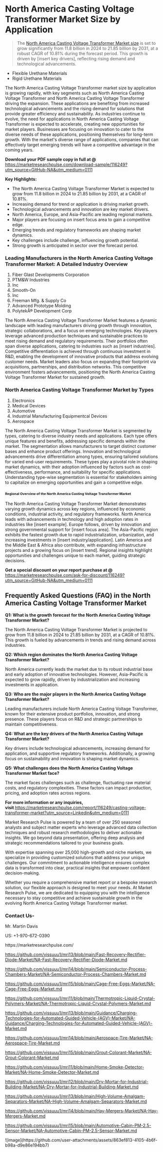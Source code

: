 <h1>North America Casting Voltage Transformer Market&nbsp;Size by Application</h1><blockquote><p>The <a href="https://marketresearchpulse.com/download-sample/116249?utm_source=GitHub-NA&amp;utm_medium=0111">North America Casting Voltage Transformer Market size</a> is set to grow significantly from 11.8 billion in 2024 to 21.85 billion by 2031, at a robust CAGR of 10.81% during the forecast period. This growth is driven by [insert key drivers], reflecting rising demand and technological advancements.</p></blockquote><ul><li>Flexible Urethane Materials<li> Rigid Urethane Materials</li></ul><p>The North America Casting Voltage Transformer market size by application is growing rapidly, with key segments such as North America Casting Voltage Transformer and North America Casting Voltage Transformer driving the expansion. These applications are benefiting from increased technological advancements and the rising demand for solutions that provide greater efficiency and sustainability. As industries continue to evolve, the need for applications in North America Casting Voltage Transformer is expected to accelerate, creating new opportunities for market players. Businesses are focusing on innovation to cater to the diverse needs of these applications, positioning themselves for long-term growth. With the market's diverse range of applications, companies that can effectively target emerging trends will have a competitive advantage in the coming years.</p><p><strong>Download your PDF sample copy in full at @ </strong><a href="https://marketresearchpulse.com/download-sample/116249?utm_source=GitHub-NA&amp;utm_medium=0111">https://marketresearchpulse.com/download-sample/116249?utm_source=GitHub-NA&amp;utm_medium=0111</a></p><p><strong>Key Highlights: </strong></p><ul><li>The North America Casting Voltage Transformer Market is expected to grow from 11.8 billion in 2024 to 21.85 billion by 2031, at a CAGR of 10.81%.</li><li>Increasing demand for trend or application is driving market growth.</li><li>Technological advancements and innovation are key market drivers.</li><li>North America, Europe, and Asia-Pacific are leading regional markets.</li><li>Major players are focusing on insert focus area to gain a competitive edge.</li><li>Emerging trends and regulatory frameworks are shaping market dynamics.</li><li>Key challenges include challenge, influencing growth potential.</li><li>Strong growth is anticipated in sector over the forecast period.</li></ul><h3>Leading Manufacturers in the North America Casting Voltage Transformer Market: A Detailed Industry Overview</h3><ol><li>Fiber Glast Developments Corporation</li><li>PTM&W Industries</li><li>Inc</li><li>Smooth-On</li><li>Inc</li><li>Freeman Mfg. & Supply Co</li><li>Advanced Prototype Molding</li><li>PolytekÂ® Development Corp</li></ol><div class="flex max-w-full flex-col flex-grow"><div class="min-h-8 text-message flex w-full flex-col items-end gap-2 whitespace-normal break-words [.text-message+&amp;]:mt-5" dir="auto" data-message-author-role="assistant" data-message-id="fd8432e4-4910-450d-b182-61b7bfb0a01f" data-message-model-slug="gpt-4o"><div class="flex w-full flex-col gap-1 empty:hidden first:pt-[3px]"><div class="markdown prose w-full break-words dark:prose-invert light"><p>The North America Casting Voltage Transformer Market features a dynamic landscape with leading manufacturers driving growth through innovation, strategic collaborations, and a focus on emerging technologies. Key players leverage advanced production techniques and sustainable practices to meet rising demand and regulatory requirements. Their portfolios often span diverse applications, catering to industries such as [insert industries]. Competitive differentiation is achieved through continuous investment in R&amp;D, enabling the development of innovative products that address evolving customer needs. Market leaders also focus on expanding their footprint via acquisitions, partnerships, and distribution networks. This competitive environment fosters advancements, positioning the North America Casting Voltage Transformer Market for sustained growth.</p></div></div></div></div><h3>North America Casting Voltage Transformer Market by Types</h3><ol><li>Electronics<li> Medical Devices<li> Automotive<li> Industrial Manufacturing Equipmentcal Devices<li> Aerospace</li></ol><div class="flex max-w-full flex-col flex-grow"><div class="min-h-8 text-message flex w-full flex-col items-end gap-2 whitespace-normal break-words [.text-message+&amp;]:mt-5" dir="auto" data-message-author-role="assistant" data-message-id="084470be-0bb7-4664-bddf-5156b4f41249" data-message-model-slug="gpt-4o-mini"><div class="flex w-full flex-col gap-1 empty:hidden first:pt-[3px]"><div class="markdown prose w-full break-words dark:prose-invert light"><p>The North America Casting Voltage Transformer Market is segmented by types, catering to diverse industry needs and applications. Each type offers unique features and benefits, addressing specific demands within the market. The segmentation allows manufacturers to target distinct customer bases and enhance product offerings. Innovation and technological advancements drive differentiation among types, ensuring tailored solutions for varied end-user requirements. These types play a pivotal role in shaping market dynamics, with their adoption influenced by factors such as cost-effectiveness, performance, and suitability for specific applications. Understanding type-wise segmentation is essential for stakeholders aiming to capitalize on emerging opportunities and gain a competitive edge.</p></div></div></div></div><h3><span style="font-size: 11px;">Regional Overview of the North America Casting Voltage Transformer Market</span></h3><div class="flex max-w-full flex-col flex-grow"><div class="min-h-8 text-message flex w-full flex-col items-end gap-2 whitespace-normal break-words [.text-message+&amp;]:mt-5" dir="auto" data-message-author-role="assistant" data-message-id="e9038762-ce64-4e30-91c9-9bd413514231" data-message-model-slug="gpt-4o-mini"><div class="flex w-full flex-col gap-1 empty:hidden first:pt-[3px]"><div class="markdown prose w-full break-words dark:prose-invert light"><p>The North America Casting Voltage Transformer Market demonstrates varying growth dynamics across key regions, influenced by economic conditions, industrial activity, and regulatory frameworks. North America leads with advancements in technology and high adoption rates in industries like [insert example]. Europe follows, driven by innovation and strong governmental support for [insert focus area]. The Asia-Pacific region exhibits the fastest growth due to rapid industrialization, urbanization, and increasing investments in [insert industry/application]. Latin America and the Middle East &amp; Africa also contribute, with expanding infrastructure projects and a growing focus on [insert trend]. Regional insights highlight opportunities and challenges unique to each market, guiding strategic decisions.</p></div></div></div></div><p><strong>Get a special discount on your report purchase at @ </strong><a href="https://marketresearchpulse.com/ask-for-discount/116249?utm_source=GitHub-NA&amp;utm_medium=0111">https://marketresearchpulse.com/ask-for-discount/116249?utm_source=GitHub-NA&amp;utm_medium=0111</a></p><h2>Frequently Asked Questions (FAQ) in the North America Casting Voltage Transformer Market</h2><p><strong>Q1: What is the growth forecast for the North America Casting Voltage Transformer Market?</strong></p><p>The North America Casting Voltage Transformer Market is projected to grow from 11.8 billion in 2024 to 21.85 billion by 2031, at a CAGR of 10.81%. This growth is fueled by advancements in trends and rising demand across industries.</p><p><strong>Q2: Which region dominates the North America Casting Voltage Transformer Market?</strong></p><p>North America currently leads the market due to its robust industrial base and early adoption of innovative technologies. However, Asia-Pacific is expected to grow rapidly, driven by industrialization and increasing investments in application.</p><p><strong>Q3: Who are the major players in the North America Casting Voltage Transformer Market?</strong></p><p>Leading manufacturers include North America Casting Voltage Transformer, known for their extensive product portfolios, innovation, and strong presence. These players focus on R&amp;D and strategic partnerships to maintain competitiveness.</p><p><strong>Q4: What are the key drivers of the North America Casting Voltage Transformer Market?</strong></p><p>Key drivers include technological advancements, increasing demand for application, and supportive regulatory frameworks. Additionally, a growing focus on sustainability and innovation is shaping market dynamics.</p><p><strong>Q5: What challenges does the North America Casting Voltage Transformer Market face?</strong></p><p>The market faces challenges such as challenge, fluctuating raw material costs, and regulatory complexities. These factors can impact production, pricing, and adoption rates across regions.</p><p><strong>For more information or any inquiries, visit&nbsp;</strong><a href="https://marketresearchpulse.com/report/116249/casting-voltage-transformer-market?utm_source=Linkedin&utm_medium=0111">https://marketresearchpulse.com/report/116249/casting-voltage-transformer-market?utm_source=Linkedin&utm_medium=0111</a></p><p>Market Research Pulse is powered by a team of over 250 seasoned analysts and subject matter experts who leverage advanced data collection techniques and robust research methodologies to deliver actionable insights. We go beyond data presentation, offering deep analysis and strategic recommendations tailored to your business goals.</p><p>With expertise spanning over 25,000 high-growth and niche markets, we specialize in providing customized solutions that address your unique challenges. Our commitment to actionable intelligence ensures complex data is transformed into clear, practical insights that empower confident decision-making.</p><p>Whether you require a comprehensive market report or a bespoke research solution, our flexible approach is designed to meet your needs. At Market Research Pulse, we are dedicated to equipping you with the intelligence necessary to stay competitive and achieve sustainable growth in the evolving North America Casting Voltage Transformer market.</p><h3><strong>Contact Us-</strong></h3><p>Mr. Martin Davis</p><p>US: +1-970-672-0390</p><p>https://marketresearchpulse.com/</p><p><a href="https://github.com/vissuuu1/mri13/blob/main/Fast-Recovery-Rectifier-Diode-Market/NA-Fast-Recovery-Rectifier-Diode-Market.md">https://github.com/vissuuu1/mri13/blob/main/Fast-Recovery-Rectifier-Diode-Market/NA-Fast-Recovery-Rectifier-Diode-Market.md</a></p><p><a href="https://github.com/vissuuu1/mri14/blob/main/Semiconductor-Process-Chambers-Market/NA-Semiconductor-Process-Chambers-Market.md">https://github.com/vissuuu1/mri14/blob/main/Semiconductor-Process-Chambers-Market/NA-Semiconductor-Process-Chambers-Market.md</a></p><p><a href="https://github.com/vissuuu1/mri15/blob/main/Cage-Free-Eggs-Market/NA-Cage-Free-Eggs-Market.md">https://github.com/vissuuu1/mri15/blob/main/Cage-Free-Eggs-Market/NA-Cage-Free-Eggs-Market.md</a></p><p><a href="https://github.com/vissuuu1/mri11/blob/main/Thermotropic-Liquid-Crystal-Polymers-Market/NA-Thermotropic-Liquid-Crystal-Polymers-Market.md">https://github.com/vissuuu1/mri11/blob/main/Thermotropic-Liquid-Crystal-Polymers-Market/NA-Thermotropic-Liquid-Crystal-Polymers-Market.md</a></p><p><a href="https://github.com/vissuuu1/mri13/blob/main/Guidance/Charging-Technologies-for-Automated-Guided-Vehicle-(AGV)-Market/NA-Guidance/Charging-Technologies-for-Automated-Guided-Vehicle-(AGV)-Market.md">https://github.com/vissuuu1/mri13/blob/main/Guidance/Charging-Technologies-for-Automated-Guided-Vehicle-(AGV)-Market/NA-Guidance/Charging-Technologies-for-Automated-Guided-Vehicle-(AGV)-Market.md</a></p><p><a href="https://github.com/vissuuu1/mri14/blob/main/Aerospace-Tire-Market/NA-Aerospace-Tire-Market.md">https://github.com/vissuuu1/mri14/blob/main/Aerospace-Tire-Market/NA-Aerospace-Tire-Market.md</a></p><p><a href="https://github.com/vissuuu1/mri15/blob/main/Grout-Colorant-Market/NA-Grout-Colorant-Market.md">https://github.com/vissuuu1/mri15/blob/main/Grout-Colorant-Market/NA-Grout-Colorant-Market.md</a></p><p><a href="https://github.com/vissuuu1/mri11/blob/main/Home-Smoke-Detector-Market/NA-Home-Smoke-Detector-Market.md">https://github.com/vissuuu1/mri11/blob/main/Home-Smoke-Detector-Market/NA-Home-Smoke-Detector-Market.md</a></p><p><a href="https://github.com/vissuuu1/mri12/blob/main/Dry-Mortar-for-Industrial-Building-Market/NA-Dry-Mortar-for-Industrial-Building-Market.md">https://github.com/vissuuu1/mri12/blob/main/Dry-Mortar-for-Industrial-Building-Market/NA-Dry-Mortar-for-Industrial-Building-Market.md</a></p><p><a href="https://github.com/vissuuu1/mri13/blob/main/High-Volume-Amalgam-Separators-Market/NA-High-Volume-Amalgam-Separators-Market.md">https://github.com/vissuuu1/mri13/blob/main/High-Volume-Amalgam-Separators-Market/NA-High-Volume-Amalgam-Separators-Market.md</a></p><p><a href="https://github.com/vissuuu1/mri14/blob/main/Hay-Mergers-Market/NA-Hay-Mergers-Market.md">https://github.com/vissuuu1/mri14/blob/main/Hay-Mergers-Market/NA-Hay-Mergers-Market.md</a></p><p><a href="https://github.com/vissuuu1/mri15/blob/main/Automotive-Cabin-PM-2.5-Sensor-Market/NA-Automotive-Cabin-PM-2.5-Sensor-Market.md">https://github.com/vissuuu1/mri15/blob/main/Automotive-Cabin-PM-2.5-Sensor-Market/NA-Automotive-Cabin-PM-2.5-Sensor-Market.md</a></p>
![image](https://github.com/user-attachments/assets/863ef813-4105-4b6f-b98a-d9e86e194bb7)
